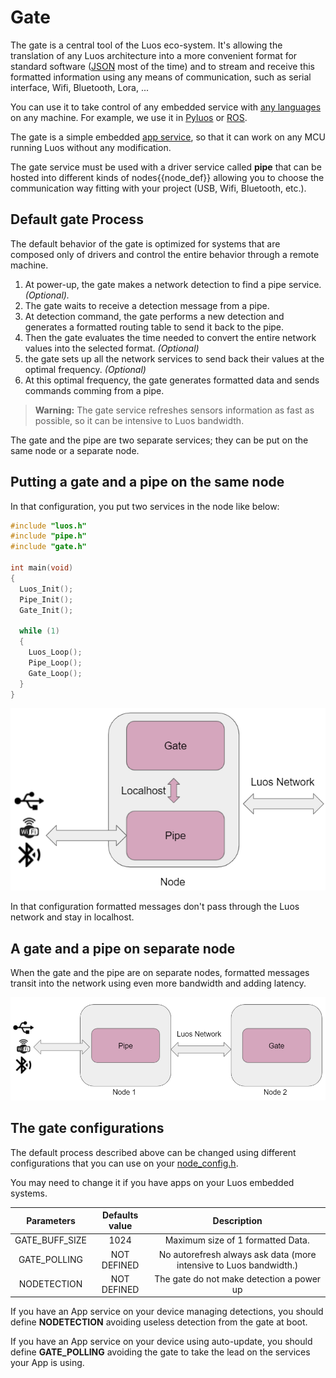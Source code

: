 # Gate

The gate is a central tool of the Luos eco-system. It's allowing the translation of any Luos architecture into a more convenient format for standard software ([JSON](../api/api.md) most of the time) and to stream and receive this formatted information using any means of communication, such as serial interface, Wifi, Bluetooth, Lora, ...

You can use it to take control of any embedded service with [any languages](../api/api.md) on any machine. For example, we use it in [Pyluos](./pyluos.md) or [ROS](./ros.md).

The gate is a simple embedded [app service](../luos-technology/services/services.md), so that it can work on any MCU running Luos without any modification.

The gate service must be used with a driver service called **pipe** that can be hosted into different kinds of <span class="cust_tooltip">nodes<span class="cust_tooltiptext">{{node_def}}</span></span> allowing you to choose the communication way fitting with your project (USB, Wifi, Bluetooth, etc.).

## Default gate Process

The default behavior of the gate is optimized for systems that are composed only of drivers and control the entire behavior through a remote machine.

 1. At power-up, the gate makes a network detection to find a pipe service. *(Optional).*
 2. The gate waits to receive a detection message from a pipe.
 3. At detection command, the gate performs a new detection and generates a formatted routing table to send it back to the pipe.
 4. Then the gate evaluates the time needed to convert the entire network values into the selected format. *(Optional)*
 5. the gate sets up all the network services to send back their values at the optimal frequency. *(Optional)*
 6. At this optimal frequency, the gate generates formatted data and sends commands comming from a pipe.

> **Warning:** The gate service refreshes sensors information as fast as possible, so it can be intensive to Luos bandwidth.

The gate and the pipe are two separate services; they can be put on the same node or a separate node.

## Putting a gate and a pipe on the same node

In that configuration, you put two services in the node like below:

```C
#include "luos.h"
#include "pipe.h"
#include "gate.h"

int main(void)
{
  Luos_Init();
  Pipe_Init();
  Gate_Init();

  while (1)
  {
    Luos_Loop();
    Pipe_Loop();
    Gate_Loop();
  }
}
```

![](../../_assets/img/gate_pipe.png)

In that configuration formatted messages don't pass through the Luos network and stay in localhost.

## A gate and a pipe on separate node

When the gate and the pipe are on separate nodes, formatted messages transit into the network using even more bandwidth and adding latency.

![](../../_assets/img/gate_pipe_separate.png)

## The gate configurations

The default process described above can be changed using different configurations that you can use on your [node_config.h](../luos-technology/basics/archi.md).

You may need to change it if you have apps on your Luos embedded systems.

| Parameters | Defaults value | Description |
| :---: | :---: | :---: |
| GATE_BUFF_SIZE | 1024 | Maximum size of 1 formatted Data.|
| GATE_POLLING | NOT DEFINED | No autorefresh always ask data (more intensive to Luos bandwidth.) |
| NODETECTION | NOT DEFINED | The gate do not make detection a power up |

If you have an App service on your device managing detections, you should define **NODETECTION** avoiding useless detection from the gate at boot.

If you have an App service on your device using auto-update, you should define **GATE_POLLING** avoiding the gate to take the lead on the services your App is using.
